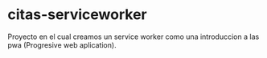 # citas-serviceworker
Proyecto en el cual creamos un service worker como una introduccion a las pwa (Progresive web aplication).
